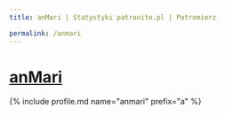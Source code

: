 ```yaml
---
title: anMari | Statystyki patronite.pl | Patromierz

permalink: /anmari
---
```


# [anMari](https://patronite.pl/anmari)

{% include profile.md name="anmari" prefix="a" %}
